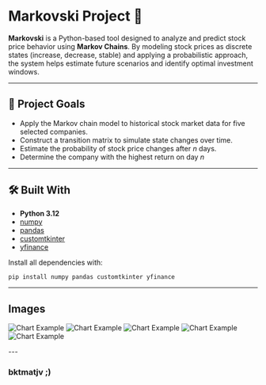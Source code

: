 <h1>Markovski Project 💪</h1>

**Markovski** is a Python-based tool designed to analyze and predict stock price behavior using **Markov Chains**. By modeling stock prices as discrete states (increase, decrease, stable) and applying a probabilistic approach, the system helps estimate future scenarios and identify optimal investment windows.

---

## 🧠 Project Goals
- Apply the Markov chain model to historical stock market data for five selected companies.
- Construct a transition matrix to simulate state changes over time.
- Estimate the probability of stock price changes after *n* days.
- Determine the company with the highest return on day *n*

---

## 🛠️ Built With

- **Python 3.12**
- [numpy](https://numpy.org/)
- [pandas](https://pandas.pydata.org/)
- [customtkinter](https://github.com/TomSchimansky/CustomTkinter)
- [yfinance](https://pypi.org/project/yfinance/)

Install all dependencies with:

```bash
pip install numpy pandas customtkinter yfinance
```
---
## Images

<p align="center">

![Chart Example](https://i.imgur.com/fcXrbIX.png)
![Chart Example](https://i.imgur.com/Lnauwhq.png)
![Chart Example](https://i.imgur.com/gS9gIWl.png)
![Chart Example](https://i.imgur.com/1PGF4f8.png)
![Chart Example](https://i.imgur.com/4sPxK0l.png)

</p>
---

### bktmatjv ;)

